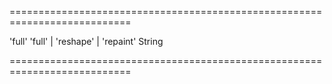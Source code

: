 ===========================================================================
<!--default-->'full'<!--/default-->
<!--acceptValues-->'full' | 'reshape' | 'repaint'<!--/acceptValues-->
<!--type-->String<!--/type-->
===========================================================================

<!--shortDescription-->

<!--/shortDescription-->

<!--fullDescription-->

<!--/fullDescription-->